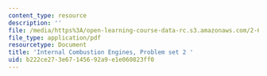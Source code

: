 ```yaml
---
content_type: resource
description: ''
file: /media/https%3A/open-learning-course-data-rc.s3.amazonaws.com/2-61-internal-combustion-engines-spring-2017/b222ce273e67145692a9e1e060823ff0_MIT2_61S17_ps2.pdf
file_type: application/pdf
resourcetype: Document
title: 'Internal Combustion Engines, Problem set 2 '
uid: b222ce27-3e67-1456-92a9-e1e060823ff0
---
```

